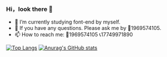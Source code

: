 ### Hi，look there 👋

- 🔭 I’m currently studying font-end by myself.
- 💬 If you have any questions. Please ask me by 🐧1969574105.
- 📫 How to reach me: 🐧1969574105 📞17749971890

[![Top Langs](https://github-readme-stats.vercel.app/api/top-langs/?username=HXY499279&show_icons=true&theme=cobalt)](https://github.com/anuraghazra/github-readme-stats)
[![Anurag's GitHub stats](https://github-readme-stats.vercel.app/api?username=HXY499279&show_icons=true&theme=cobalt)](https://github.com/anuraghazra/github-readme-stats)
